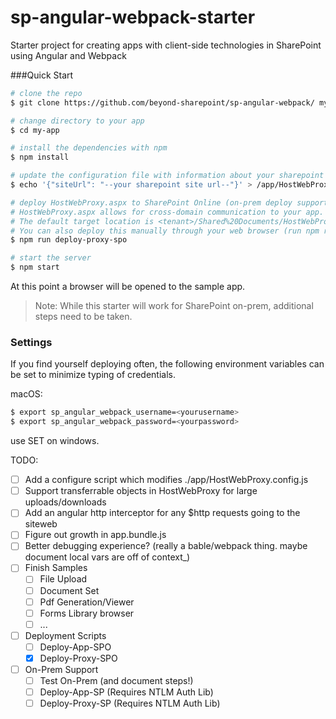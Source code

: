 # sp-angular-webpack-starter

Starter project for creating apps with client-side technologies in SharePoint using Angular and Webpack

###Quick Start

``` bash
# clone the repo
$ git clone https://github.com/beyond-sharepoint/sp-angular-webpack/ my-app

# change directory to your app
$ cd my-app

# install the dependencies with npm
$ npm install

# update the configuration file with information about your sharepoint site
$ echo '{"siteUrl": "--your sharepoint site url--"}' > /app/HostWebProxy.config.js

# deploy HostWebProxy.aspx to SharePoint Online (on-prem deploy support is coming)
# HostWebProxy.aspx allows for cross-domain communication to your app.
# The default target location is <tenant>/Shared%20Documents/HostWebProxy.aspx
# You can also deploy this manually through your web browser (run npm run build-proxy, the file is located at ./dist/HostWebProxy.aspx)
$ npm run deploy-proxy-spo

# start the server
$ npm start
```

At this point a browser will be opened to the sample app.

> Note: While this starter will work for SharePoint on-prem, additional steps need to be taken.

### Settings

If you find yourself deploying often, the following environment variables can be set to minimize typing of credentials.

macOS:
``` bash
$ export sp_angular_webpack_username=<yourusername>
$ export sp_angular_webpack_password=<yourpassword>
```

use SET on windows.

TODO:

 -[ ] Add a configure script which modifies ./app/HostWebProxy.config.js
 -[ ] Support transferrable objects in HostWebProxy for large uploads/downloads
 -[ ] Add an angular http interceptor for any $http requests going to the siteweb
 -[ ] Figure out growth in app.bundle.js
 -[ ] Better debugging experience? (really a bable/webpack thing. maybe document local vars are  off of context_)
- [ ] Finish Samples
    - [ ] File Upload
    - [ ] Document Set
    - [ ] Pdf Generation/Viewer
    - [ ] Forms Library browser
    - [ ] ...
- [ ] Deployment Scripts
    - [ ] Deploy-App-SPO
    - [X] Deploy-Proxy-SPO
- [ ] On-Prem Support
  - [ ] Test On-Prem (and document steps!)
  - [ ] Deploy-App-SP (Requires NTLM Auth Lib)
  - [ ] Deploy-Proxy-SP (Requires NTLM Auth Lib)
